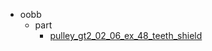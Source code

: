 * oobb
  * part
    * [pulley_gt2_02_06_ex_48_teeth_shield](oobb/part/pulley_gt2_02_06_ex_48_teeth_shield)
